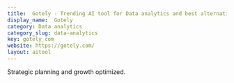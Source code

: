 ```yaml
---
title:  Gotely - Trending AI tool for Data analytics and best alternatives
display_name:  Gotely
category: Data analytics
category_slug: data-analytics
key: gotely_com
website: https://gotely.com/
layout: aitool
---
```


Strategic planning and growth optimized.
